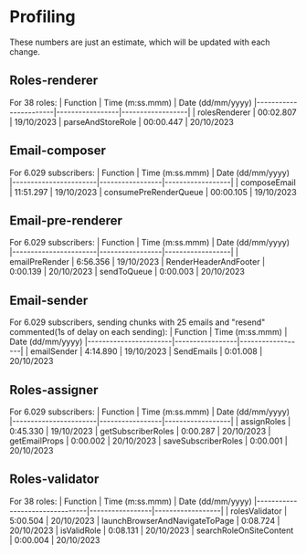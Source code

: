 # Profiling

These numbers are just an estimate, which will be updated with each change.

## Roles-renderer

For 38 roles:
| Function | Time (m:ss.mmm) | Date (dd/mm/yyyy)
|-----------------------|-----------------|------------------|
| rolesRenderer | 00:02.807 | 19/10/2023
| parseAndStoreRole | 00:00.447 | 20/10/2023

## Email-composer

For 6.029 subscribers:
| Function | Time (m:ss.mmm) | Date (dd/mm/yyyy)
|-----------------------|-----------------|------------------|
| composeEmail | 11:51.297 | 19/10/2023
| consumePreRenderQueue | 00:00.105 | 19/10/2023

## Email-pre-renderer

For 6.029 subscribers:
| Function | Time (m:ss.mmm) | Date (dd/mm/yyyy)
|-----------------------|-----------------|------------------|
| emailPreRender | 6:56.356 | 19/10/2023
| RenderHeaderAndFooter | 0:00.139 | 20/10/2023
| sendToQueue | 0:00.003 | 20/10/2023

## Email-sender

For 6.029 subscribers, sending chunks with 25 emails and "resend" commented(1s of delay on each sending):
| Function | Time (m:ss.mmm) | Date (dd/mm/yyyy)
|-----------------------|-----------------|------------------|
| emailSender | 4:14.890 | 19/10/2023
| SendEmails | 0:01.008 | 20/10/2023

## Roles-assigner

For 6.029 subscribers:
| Function | Time (m:ss.mmm) | Date (dd/mm/yyyy)
|-----------------------|-----------------|------------------|
| assignRoles | 0:45.330 | 19/10/2023
| getSubscriberRoles | 0:00.287 | 20/10/2023
| getEmailProps | 0:00.002 | 20/10/2023
| saveSubscriberRoles | 0:00.001 | 20/10/2023

## Roles-validator

For 38 roles:
| Function | Time (m:ss.mmm) | Date (dd/mm/yyyy)
|--------------------------------|-----------------|------------------|
| rolesValidator | 5:00.504 | 20/10/2023
| launchBrowserAndNavigateToPage | 0:08.724 | 20/10/2023
| isValidRole | 0:08.131 | 20/10/2023
| searchRoleOnSiteContent | 0:00.004 | 20/10/2023
